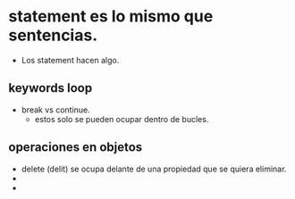 # statement es lo mismo que sentencias.

* Los statement hacen algo.

## keywords loop

* break vs continue.
    * estos solo se pueden ocupar dentro de bucles.

## operaciones en objetos

* delete (delit) 
    se ocupa delante de una propiedad que se quiera eliminar.
*
*